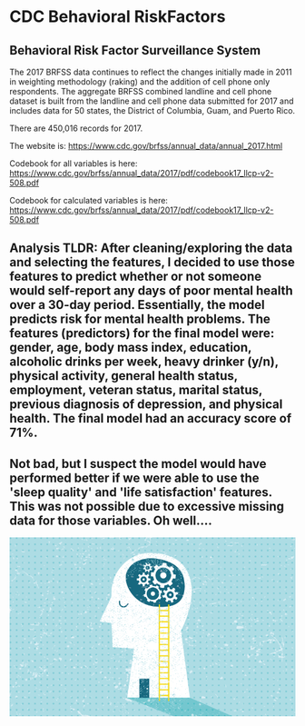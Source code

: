 # CDC Behavioral RiskFactors
## Behavioral Risk Factor Surveillance System

The 2017 BRFSS data continues to reflect the changes initially made in 2011 in weighting methodology (raking) and the addition of cell phone only respondents. The aggregate BRFSS combined landline and cell phone dataset is built from the landline and cell phone data submitted for 2017 and includes data for 50 states, the District of Columbia, Guam, and Puerto Rico.

There are 450,016 records for 2017.

The website is: https://www.cdc.gov/brfss/annual_data/annual_2017.html

Codebook for all variables is here: https://www.cdc.gov/brfss/annual_data/2017/pdf/codebook17_llcp-v2-508.pdf

Codebook for calculated variables is here: https://www.cdc.gov/brfss/annual_data/2017/pdf/codebook17_llcp-v2-508.pdf

## Analysis TLDR: After cleaning/exploring the data and selecting the features, I decided to use those features to predict whether or not someone would self-report any days of poor mental health over a 30-day period. Essentially, the model predicts risk for mental health problems. The features (predictors) for the final model were: gender, age, body mass index, education, alcoholic drinks per week, heavy drinker (y/n), physical activity, general health status, employment, veteran status, marital status, previous diagnosis of depression, and physical health. The final model had an accuracy score of 71%. 

## Not bad, but I suspect the model would have performed better if we were able to use the 'sleep quality' and 'life satisfaction' features. This was not possible due to excessive missing data for those variables. Oh well....

![Mental Health](behavioral-health-vs-mental-health.png)
